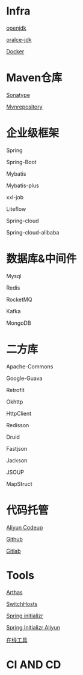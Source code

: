 
# Infra

[openjdk](https://www.openlogic.com/openjdk-downloads)

[oralce-jdk](https://www.oracle.com/java/technologies/javase/javase8-archive-downloads.html)

[Docker](https://docs.docker.com/engine/install/)

# Maven仓库

[Sonatype](https://central.sonatype.com/)

[Mvnrepository](https://mvnrepository.com/)

# 企业级框架

Spring

Spring-Boot

Mybatis

Mybatis-plus

xxl-job

Liteflow

Spring-cloud

Spring-cloud-alibaba

# 数据库&中间件

Mysql

Redis

RocketMQ

Kafka

MongoDB

# 二方库

Apache-Commons

Google-Guava

Retrofit

Okhttp

HttpClient

Redisson

Druid

Fastjson

Jackson

JSOUP

MapStruct

# 代码托管

[Aliyun Codeup](https://codeup.aliyun.com)

[Github](https://github.com/)

[Gitlab](https://gitlab.com/)


# Tools

[Arthas](https://arthas.aliyun.com/doc/)

[SwitchHosts](https://swh.app/)

[Spring initializr](https://start.spring.io/)

[Spring Initializr Aliyun](https://start.aliyun.com/)

[在线工具](https://tool.lu/)


# CI AND CD